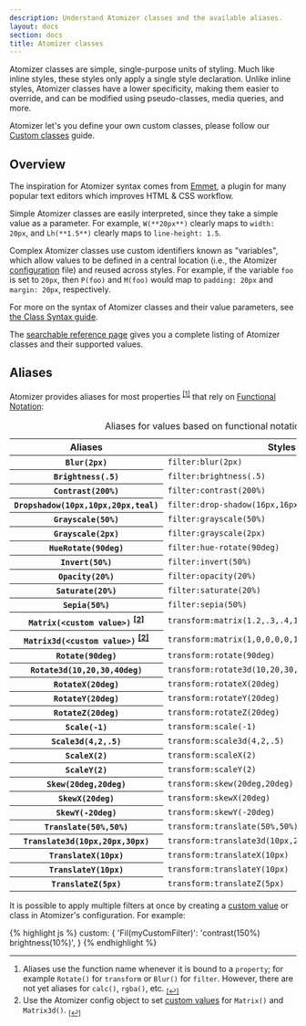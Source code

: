 ```yaml
---
description: Understand Atomizer classes and the available aliases.
layout: docs
section: docs
title: Atomizer classes
---
```


Atomizer classes are simple, single-purpose units of styling. Much like inline styles, these styles only apply a single style declaration. Unlike inline styles, Atomizer classes have a lower specificity, making them easier to override, and can be modified using pseudo-classes, media queries, and more.

<div class="noteBox info">Atomizer let's you define your own custom classes, please follow our <a href="./custom-classes.html">Custom classes</a> guide.</div>

## Overview

The inspiration for Atomizer syntax comes from [Emmet](http://emmet.io/), a plugin for many popular text editors which improves HTML &amp; CSS workflow.

Simple Atomizer classes are easily interpreted, since they take a simple value as a parameter. For example, `W(**20px**)` clearly maps to `width: 20px`, and `Lh(**1.5**)` clearly maps to `line-height: 1.5`.

Complex Atomizer classes use custom identifiers known as &quot;variables&quot;, which allow values to be defined in a central location (i.e., the Atomizer [configuration](../configuration.html) file) and reused across styles. For example, if the variable `foo` is set to `20px`, then `P(foo)` and `M(foo)` would map to `padding: 20px` and `margin: 20px`, respectively.

For more on the syntax of Atomizer classes and their value parameters, see [the Class Syntax guide](/guides/syntax.html).

<div class="noteBox info">The <a href="/reference.html">searchable reference page</a> gives you a complete listing of Atomizer classes and their supported values.</div>

## Aliases

Atomizer provides aliases for most properties <sup>[[1]](#footnote)<a id="footnote-1" class="D(ib)"></a></sup> that rely on [Functional Notation](http://www.w3.org/TR/css3-values/#functional-notation):

<div class="Ovx(s) W(100%)">
    <table class="Ta(start) W(100%)">
        <caption class="Hidden">Aliases for values based on functional notation</caption>
        <thead>
            <tr>
                <th scope="col" class="P(10px)">Aliases</th>
                <th scope="col" class="P(10px)">Styles</th>
            </tr>
        </thead>
        <tbody>
            <tr class="BdT Bdc(#0280ae.3)">
                <th scope="row" class="Va(t) Whs(nw) P(10px)"><code>Blur(<b>2px</b>)</code></th>
                <td class="Va(t) P(10px)"><code>filter:blur(2px)</code></td>
            </tr>
            <tr class="BdT Bdc(#0280ae.3)">
                <th scope="row" class="Va(t) Whs(nw) P(10px)"><code>Brightness(<b>.5</b>)</code></th>
                <td class="Va(t) P(10px)"><code>filter:brightness(.5)</code></td>
            </tr>
            <tr class="BdT Bdc(#0280ae.3)">
                <th scope="row" class="Va(t) Whs(nw) P(10px)"><code>Contrast(<b>200%</b>)</code></th>
                <td class="Va(t) P(10px)"><code>filter:contrast(200%)</code></td>
            </tr>
            <tr class="BdT Bdc(#0280ae.3)">
                <th scope="row" class="Va(t) Whs(nw) P(10px)"><code>Dropshadow(<b>10px,10px,20px,teal</b>)</code></th>
                <td class="Va(t) P(10px)"><code>filter:drop-shadow(16px,16px,20px,teal)</code></td>
            </tr>
            <tr class="BdT Bdc(#0280ae.3)">
                <th scope="row" class="Va(t) Whs(nw) P(10px)"><code>Grayscale(<b>50%</b>)</code></th>
                <td class="Va(t) P(10px)"><code>filter:grayscale(50%)</code></td>
            </tr>
            <tr class="BdT Bdc(#0280ae.3)">
                <th scope="row" class="Va(t) Whs(nw) P(10px)"><code>Grayscale(<b>2px</b>)</code></th>
                <td class="Va(t) P(10px)"><code>filter:grayscale(2px)</code></td>
            </tr>
            <tr class="BdT Bdc(#0280ae.3)">
                <th scope="row" class="Va(t) Whs(nw) P(10px)"><code>HueRotate(<b>90deg</b>)</code></th>
                <td class="Va(t) P(10px)"><code>filter:hue-rotate(90deg)</code></td>
            </tr>
            <tr class="BdT Bdc(#0280ae.3)">
                <th scope="row" class="Va(t) Whs(nw) P(10px)"><code>Invert(<b>50%</b>)</code></th>
                <td class="Va(t) P(10px)"><code>filter:invert(50%)</code></td>
            </tr>
            <tr class="BdT Bdc(#0280ae.3)">
                <th scope="row" class="Va(t) Whs(nw) P(10px)"><code>Opacity(<b>20%</b>)</code></th>
                <td class="Va(t) P(10px)"><code>filter:opacity(20%)</code></td>
            </tr>
            <tr class="BdT Bdc(#0280ae.3)">
                <th scope="row" class="Va(t) Whs(nw) P(10px)"><code>Saturate(<b>20%</b>)</code></th>
                <td class="Va(t) P(10px)"><code>filter:saturate(20%)</code></td>
            </tr>
            <tr class="BdT Bdc(#0280ae.3)">
                <th scope="row" class="Va(t) Whs(nw) P(10px)"><code>Sepia(<b>50%</b>)</code></th>
                <td class="Va(t) P(10px)"><code>filter:sepia(50%)</code></td>
            </tr>
            <tr class="BdT Bdc(#0280ae.3)">
                <th scope="row" class="Va(t) Whs(nw) P(10px)"><code>Matrix(<b>&lt;custom value&gt;</b>)</code> <sup><a href="#footnote" id="footnote-2">[2]</a></sup></th>
                <td class="Va(t) P(10px)"><code>transform:matrix(1.2,.3,.4,1.5,40,10)</code></td>
            </tr>
            <tr class="BdT Bdc(#0280ae.3)">
                <th scope="row" class="Va(t) Whs(nw) P(10px)"><code>Matrix3d(<b>&lt;custom value&gt;</b>)</code> <sup><a href="#footnote" id="footnote-2">[2]</a></sup></th>
                <td class="Va(t) P(10px)"><code>transform:matrix(1,0,0,0,0,1,0,0,0,0,1,0,0,0,0,1)</code></td>
            </tr>
            <tr class="BdT Bdc(#0280ae.3)">
                <th scope="row" class="Va(t) Whs(nw) P(10px)"><code>Rotate(<b>90deg</b>)</code></th>
                <td class="Va(t) P(10px)"><code>transform:rotate(90deg)</code></td>
            </tr>
            <tr class="BdT Bdc(#0280ae.3)">
                <th scope="row" class="Va(t) Whs(nw) P(10px)"><code>Rotate3d(<b>10,20,30,40deg</b>)</code></th>
                <td class="Va(t) P(10px)"><code>transform:rotate3d(10,20,30,40deg)</code></td>
            </tr>
            <tr class="BdT Bdc(#0280ae.3)">
                <th scope="row" class="Va(t) Whs(nw) P(10px)"><code>RotateX(<b>20deg</b>)</code></th>
                <td class="Va(t) P(10px)"><code>transform:rotateX(20deg)</code></td>
            </tr>
            <tr class="BdT Bdc(#0280ae.3)">
                <th scope="row" class="Va(t) Whs(nw) P(10px)"><code>RotateY(<b>20deg</b>)</code></th>
                <td class="Va(t) P(10px)"><code>transform:rotateY(20deg)</code></td>
            </tr>
            <tr class="BdT Bdc(#0280ae.3)">
                <th scope="row" class="Va(t) Whs(nw) P(10px)"><code>RotateZ(<b>20deg</b>)</code></th>
                <td class="Va(t) P(10px)"><code>transform:rotateZ(20deg)</code></td>
            </tr>
            <tr class="BdT Bdc(#0280ae.3)">
                <th scope="row" class="Va(t) Whs(nw) P(10px)"><code>Scale(<b>-1</b>)</code></th>
                <td class="Va(t) P(10px)"><code>transform:scale(-1)</code></td>
            </tr>
            <tr class="BdT Bdc(#0280ae.3)">
                <th scope="row" class="Va(t) Whs(nw) P(10px)"><code>Scale3d(<b>4,2,.5</b>)</code></th>
                <td class="Va(t) P(10px)"><code>transform:scale3d(4,2,.5)</code></td>
            </tr>
            <tr class="BdT Bdc(#0280ae.3)">
                <th scope="row" class="Va(t) Whs(nw) P(10px)"><code>ScaleX(<b>2</b>)</code></th>
                <td class="Va(t) P(10px)"><code>transform:scaleX(2)</code></td>
            </tr>
            <tr class="BdT Bdc(#0280ae.3)">
                <th scope="row" class="Va(t) Whs(nw) P(10px)"><code>ScaleY(<b>2</b>)</code></th>
                <td class="Va(t) P(10px)"><code>transform:scaleY(2)</code></td>
            </tr>
            <tr class="BdT Bdc(#0280ae.3)">
                <th scope="row" class="Va(t) Whs(nw) P(10px)"><code>Skew(<b>20deg,20deg</b>)</code></th>
                <td class="Va(t) P(10px)"><code>transform:skew(20deg,20deg)</code></td>
            </tr>
            <tr class="BdT Bdc(#0280ae.3)">
                <th scope="row" class="Va(t) Whs(nw) P(10px)"><code>SkewX(<b>20deg</b>)</code></th>
                <td class="Va(t) P(10px)"><code>transform:skewX(20deg)</code></td>
            </tr>
            <tr class="BdT Bdc(#0280ae.3)">
                <th scope="row" class="Va(t) Whs(nw) P(10px)"><code>SkewY(<b>-20deg</b>)</code></th>
                <td class="Va(t) P(10px)"><code>transform:skewY(-20deg)</code></td>
            </tr>
            <tr class="BdT Bdc(#0280ae.3)">
                <th scope="row" class="Va(t) Whs(nw) P(10px)"><code>Translate(<b>50%,50%</b>)</code></th>
                <td class="Va(t) P(10px)"><code>transform:translate(50%,50%)</code></td>
            </tr>
            <tr class="BdT Bdc(#0280ae.3)">
                <th scope="row" class="Va(t) Whs(nw) P(10px)"><code>Translate3d(<b>10px,20px,30px</b>)</code></th>
                <td class="Va(t) P(10px)"><code>transform:translate3d(10px,20px,30px)</code></td>
            </tr>
            <tr class="BdT Bdc(#0280ae.3)">
                <th scope="row" class="Va(t) Whs(nw) P(10px)"><code>TranslateX(<b>10px</b>)</code></th>
                <td class="Va(t) P(10px)"><code>transform:translateX(10px)</code></td>
            </tr>
            <tr class="BdT Bdc(#0280ae.3)">
                <th scope="row" class="Va(t) Whs(nw) P(10px)"><code>TranslateY(<b>10px</b>)</code></th>
                <td class="Va(t) P(10px)"><code>transform:translateY(10px)</code></td>
            </tr>
            <tr class="BdT Bdc(#0280ae.3)">
                <th scope="row" class="Va(t) Whs(nw) P(10px)"><code>TranslateZ(<b>5px</b>)</code></th>
                <td class="Va(t) P(10px)"><code>transform:translateZ(5px)</code></td>
            </tr>
        </tbody>
    </table>
</div>

<div class="noteBox info">It is possible to apply multiple filters at once by creating a <a href="../configuration.html#custom">custom value</a> or class in Atomizer&#39;s configuration.  For example:

{% highlight js %} custom: { 'Fil(myCustomFilter)': 'contrast(150%) brightness(10%)', } {% endhighlight %}

</div>

---

<div id="footnote"></div>

1. Aliases use the function name whenever it is bound to a `property`; for example `Rotate()` for `transform` or `Blur()` for `filter`. However, there are not yet aliases for `calc()`, `rgba()`, etc. <sub>[[↩]](#footnote-1)</sub>
1. Use the Atomizer config object to set [custom values](../configuration.html#custom) for `Matrix()` and `Matrix3d()`. <sub>[[↩]](#footnote-2)</sub>
